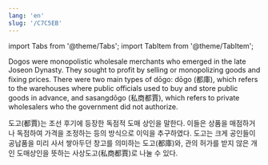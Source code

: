 ```yaml
---
lang: 'en'
slug: '/C7C5EB'
---
```


import Tabs from '@theme/Tabs';
import TabItem from '@theme/TabItem';

<Tabs groupId='lang' queryString>
<TabItem value='en' label='English 🇺🇸' lang='en-US' default>
<div lang='en-US'>

Dogos were monopolistic wholesale merchants who emerged in the late Joseon Dynasty. They sought to profit by selling or monopolizing goods and fixing prices. There were two main types of dōgo: dōgo (都庫), which refers to the warehouses where public officials used to buy and store public goods in advance, and sasangdōgo (私商都賈), which refers to private wholesalers who the government did not authorize.

</div>
</TabItem>
<TabItem value='ko' label='한국어 🇰🇷' lang='ko-KR'>
<div lang='ko-KR'>

도고(都賈)는 조선 후기에 등장한 독점적 도매 상인을 말한다. 이들은 상품을 매점하거나 독점하여 가격을 조정하는 등의 방식으로 이익을 추구하였다. 도고는 크게 공인들이 공납품을 미리 사서 쌓아두던 창고를 의미하는 도고(都庫)와, 관의 허가를 받지 않은 개인 도매상인을 뜻하는 사상도고(私商都賈)로 나눌 수 있다.

</div>
</TabItem>
</Tabs>
